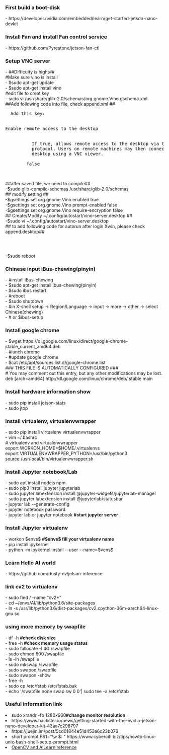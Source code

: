 <h3>First build a boot-disk</h3>
  - https://developer.nvidia.com/embedded/learn/get-started-jetson-nano-devkit<br>
  
<h3>Install Fan and install Fan control service</h3>
  - https://github.com/Pyrestone/jetson-fan-ctl<br>
 
<h3>Setup VNC server</h3>
  - ##Difficulty is hight##<br>
  #Make sure vino is install<br>
  - $sudo apt-get update<br>
  - $sudo apt-get install vino<br>
  #edit file to creat key<br>
  - sudo vi /usr/share/glib-2.0/schemas/org.gnome.Vino.gschema.xml<br>
  ##Add following code into file, check append.xml ##<br>
  <pre>
  Add this key:
      <key name='enabled' type='b'>
        <summary>Enable remote access to the desktop</summary>
        <description>
          If true, allows remote access to the desktop via the RFB
          protocol. Users on remote machines may then connect to the
          desktop using a VNC viewer.
        </description>
        <default>false</default>
      </key>
   </pre>
  ##after saved file, we need to compile##<br>
  -$sudo glib-compile-schemas /usr/share/glib-2.0/schemas<br>
  ## modify setting ##<br>
  -$gsettings set org.gnome.Vino enabled true<br>
  -$gsettings set org.gnome.Vino prompt-enabled false<br>
  -$gsettings set org.gnome.Vino require-encryption false<br>
  ## Create/Modify ~/.config/autostart/vino-server.desktop ##<br>
  -$sudo vi ~/.config/autostart/vino-server.desktop<br>
  ## to add following code for autorun after login Xwin, please check append.desktop##<br>
  <pre>
    
  </pre>
  -$sudo reboot
  
<h3>Chinese input iBus-chewing(pinyin)</h3>
  - #install iBus-chewing<br>
  - $sudo apt-get install ibus-chewing(pinyin)<br>
  - $sudo ibus restart<br>
  - #reboot<br>
  - $sudo shutdown<br>
  - #in X-shell setup -> Region/Language -> input -> more -> other -> select Chinese(chewing)<br>
  - # or $ibus-setup<br>
 
<h3>Install google chrome</h3>
  - $wget https://dl.google.com/linux/direct/google-chrome-stable_current_amd64.deb <br>
  - #lunch chrome<br>
  - #update google chrome<br>
  - $cat /etc/apt/sources.list.d/google-chrome.list<br>
  ### THIS FILE IS AUTOMATICALLY CONFIGURED ###<br>
  # You may comment out this entry, but any other modifications may be lost.<br>
  deb [arch=amd64] http://dl.google.com/linux/chrome/deb/ stable main<br>

<h3>Install hardware information show</h3>
  - sudo pip install jetson-stats<br>
  - sudo jtop<br>
  
<h3>Install virtualenv, virtualenvwrapper</h3>
  - sudo pip install virtualenv virtualenvwrapper<br>
  - vim ~/.bashrc<br>
     # virtualenv and virtualenvwrapper<br>
     export WORKON_HOME=$HOME/.virtualenvs<br>
     export VIRTUALENVWRAPPER_PYTHON=/usr/bin/python3<br>
     source /usr/local/bin/virtualenvwrapper.sh<br>
     
<h3>Install Jupyter notebook/Lab</h3>
  - sudo apt install nodejs npm<br>
  - sudo pip3 install jupyter jupyterlab<br>
  - sudo jupyter labextension install @jupyter-widgets/jupyterlab-manager<br>
  - sudo jupyter labextension install @jupyterlab/statusbar<br>
  - jupyter lab --generate-config<br>
  - jupyter notebook password<br>
  - jupyter lab or jupyter notebook <b>#start jupyter server</b><br>
  
<h3> Install Jupyter virtualenv</h3>
  - workon $envs$ <b>#$envs$ fill your virtualenv name</b><br>
  - pip install ipykernel<br>
  - python -m ipykernel install --user --name=$vens$<br>
  
<h3>Learn Hello AI world</h3>
  - https://github.com/dusty-nv/jetson-inference<br>

<h3>link cv2 to virtualenv</h3>
  - sudo find / -name "cv2*"<br>
  - cd ~/envs/AI/lib/python3.6/site-packages<br>
  - ln -s /usr/lib/python3.6/dist-packages/cv2.cpython-36m-aarch64-linux-gnu.so<br>
  
<h3>using more memory by swapfile</h3>
  - df -h <b>#check disk size</b><br>
  - free -h <b>#check memory usage status</b><br>
  - sudo fallocate -l 4G /swapfile<br>
  - sudo chmod 600 /swapfile<br>
  - ls -lh /swapfile<br>
  - sudo mkswap /swapfile<br>
  - sudo swapon /swapfile<br>
  - sudo swapon -show<br>
  - free -h<br>
  - sudo cp /etc/fstab /etc/fstab.bak<br>
  - echo '/swapfile none swap sw 0 0'| sudo tee -a /etc/fstab<br>
  
<h3>Useful information link</h3>
  <li>sudo xrandr -fb 1280x960<b>#change monitor resolution</b></li>
  <li>https://www.hackster.io/news/getting-started-with-the-nvidia-jetson-nano-developer-kit-43aa7c298797</li>
  <li>https://juejin.im/post/5cd01844e51d453a6c23b076</li>
  <li>short prompt PS1="\w $: " https://www.cyberciti.biz/tips/howto-linux-unix-bash-shell-setup-prompt.html </li>
  <li><a href="https://www.pyimagesearch.com/2019/05/06/getting-started-with-the-nvidia-jetson-nano/">OpenCV and AILearn reference</a></li>
